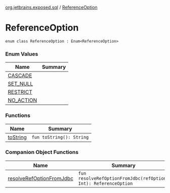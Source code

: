 [org.jetbrains.exposed.sql](../index.md) / [ReferenceOption](.)

# ReferenceOption

`enum class ReferenceOption : Enum<ReferenceOption>`

### Enum Values

| Name | Summary |
|---|---|
| [CASCADE](-c-a-s-c-a-d-e.md) |  |
| [SET_NULL](-s-e-t_-n-u-l-l.md) |  |
| [RESTRICT](-r-e-s-t-r-i-c-t.md) |  |
| [NO_ACTION](-n-o_-a-c-t-i-o-n.md) |  |

### Functions

| Name | Summary |
|---|---|
| [toString](to-string.md) | `fun toString(): String` |

### Companion Object Functions

| Name | Summary |
|---|---|
| [resolveRefOptionFromJdbc](resolve-ref-option-from-jdbc.md) | `fun resolveRefOptionFromJdbc(refOption: Int): ReferenceOption` |
